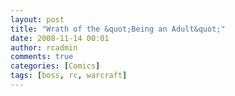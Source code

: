 ```yaml
---
layout: post
title: "Wrath of the &quot;Being an Adult&quot;"
date: 2008-11-14 00:01
author: rcadmin
comments: true
categories: [Comics]
tags: [boss, rc, warcraft]
---
```

<a href="http://bitsmack.com/wp/2008/11/14/wrath-of-the-being-an-adult/"><img src="http://bitsmack.com/wp/wp-content/uploads/2008/11/20081114.jpg" alt="" title="I hate when I aggro that guy" class="alignnone size-full wp-image-1492" /></a>
